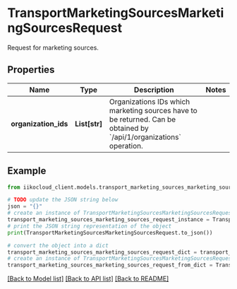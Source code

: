 # TransportMarketingSourcesMarketingSourcesRequest

Request for marketing sources.

## Properties

Name | Type | Description | Notes
------------ | ------------- | ------------- | -------------
**organization_ids** | **List[str]** | Organizations IDs which marketing sources have to be returned.                Can be obtained by &#x60;/api/1/organizations&#x60; operation. | 

## Example

```python
from iikocloud_client.models.transport_marketing_sources_marketing_sources_request import TransportMarketingSourcesMarketingSourcesRequest

# TODO update the JSON string below
json = "{}"
# create an instance of TransportMarketingSourcesMarketingSourcesRequest from a JSON string
transport_marketing_sources_marketing_sources_request_instance = TransportMarketingSourcesMarketingSourcesRequest.from_json(json)
# print the JSON string representation of the object
print(TransportMarketingSourcesMarketingSourcesRequest.to_json())

# convert the object into a dict
transport_marketing_sources_marketing_sources_request_dict = transport_marketing_sources_marketing_sources_request_instance.to_dict()
# create an instance of TransportMarketingSourcesMarketingSourcesRequest from a dict
transport_marketing_sources_marketing_sources_request_from_dict = TransportMarketingSourcesMarketingSourcesRequest.from_dict(transport_marketing_sources_marketing_sources_request_dict)
```
[[Back to Model list]](../README.md#documentation-for-models) [[Back to API list]](../README.md#documentation-for-api-endpoints) [[Back to README]](../README.md)


